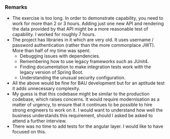 ### Remarks

* The exercise is too long. In order to demonstrate capability, you need to work for more than 2 or 3 hours. Adding just one new API and rendering the data provided by that API might be a more reasonable test of capability. I worked for roughly 7 hours.
* The project has libraries in it which are very old. It uses username / password authentication (rather than the more commonplace JWT). More than half of my time was spent:
  * Debugging issues with dependencies.
  * Remembering how to use legacy frameworks such as JUnit4.
  * Finding documentation to make integration tests work with the legacy version of Spring Boot.
  * Understanding the unusual security configuration.
* All the above would be fine for BAU development but for an aptitude test it adds unnecessary complexity.
* My guess is that this codebase might be similar to the production codebase, which raises concerns. It would require modernisation as a matter of urgency, to ensure that it continues to be possible to hire strong engineers to work on it. I would want to understand how well the business understands this requirement, should I asked be asked to attend a further interview.
* There was no time to add tests for the angular layer. I would like to have focused on this.